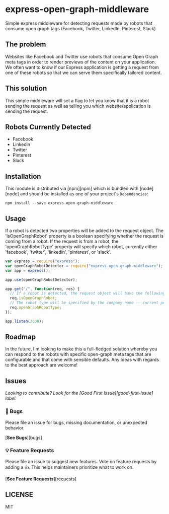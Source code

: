 # express-open-graph-middleware

<p>Simple express middleware for detecting requests made by robots that consume open graph tags (Facebook, Twitter, LinkedIn, Pinterest, Slack)</p>

## The problem

Websites like Facebook and Twitter use robots that consume Open Graph meta tags in order to render previews of the content on your application. We often want to know if our Express application is getting a request from one of these robots so that we can serve them specifically tailored content.

## This solution

This simple middleware will set a flag to let you know that it is a robot sending the request as well as telling you which website/application is sending the request.

## Robots Currently Detected

- Facebook
- Linkedin
- Twitter
- Pinterest
- Slack

## Installation

This module is distributed via [npm][npm] which is bundled with [node][node] and
should be installed as one of your project's `Dependencies`:

```
npm install --save express-open-graph-middleware
```

## Usage

If a robot is detected two properties will be added to the request object. The 'isOpenGraphRobot' property is a boolean specifying whether the request is coming from a robot. If the request is from a robot, the 'openGraphRobotType' property will specify which robot, currently either 'facebook', 'twitter', 'linkedin', 'pinterest', or 'slack'.

```js
var express = require("express");
var openGraphRobotDetector = require("express-open-graph-middleware");
var app = express();

app.use(openGraphRobotDetector);

app.get("/", function(req, res) {
  // If a robot is detected, the request object will have the following property
  req.isOpenGraphRobot;
  // The robot type will be specified by the company name -- current possible values:  'facebook', 'twitter', 'pinterest', 'linkedin', 'slack'
  req.openGraphRobotType;
});

app.listen(3000);
```

## Roadmap

In the future, I'm looking to make this a full-fledged solution whereby you can respond to the robots with specific open-graph meta tags that are configurable and that come with sensible defaults. Any ideas with regards to the best approach are welcome!

## Issues

_Looking to contribute? Look for the [Good First Issue][good-first-issue]
label._

### 🐛 Bugs

Please file an issue for bugs, missing documentation, or unexpected behavior.

[**See Bugs**][bugs]

### 💡 Feature Requests

Please file an issue to suggest new features. Vote on feature requests by adding
a 👍. This helps maintainers prioritize what to work on.

[**See Feature Requests**][requests]

## LICENSE

MIT
